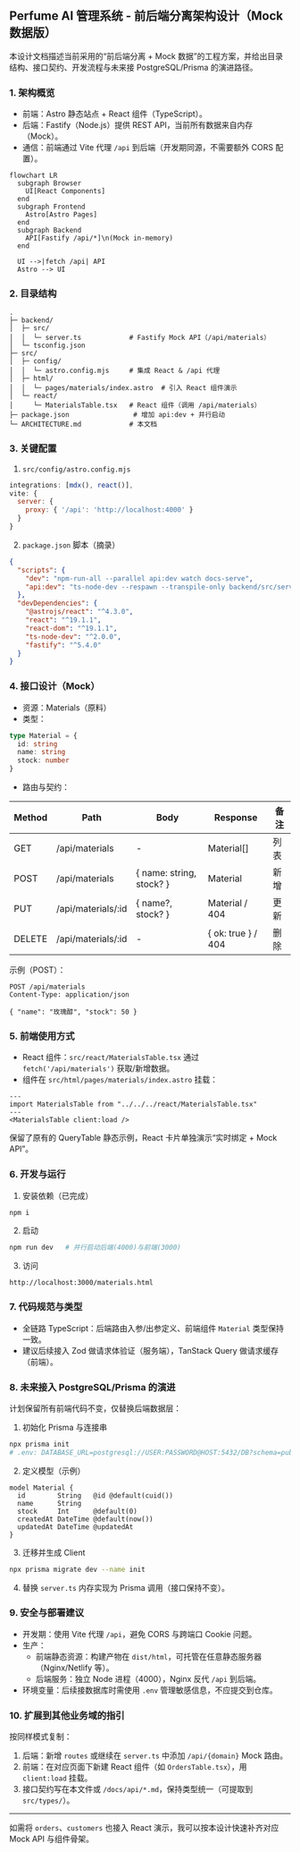 ## Perfume AI 管理系统 - 前后端分离架构设计（Mock 数据版）

本设计文档描述当前采用的“前后端分离 + Mock 数据”的工程方案，并给出目录结构、接口契约、开发流程与未来接 PostgreSQL/Prisma 的演进路径。

### 1. 架构概览

- 前端：Astro 静态站点 + React 组件（TypeScript）。
- 后端：Fastify（Node.js）提供 REST API，当前所有数据来自内存（Mock）。
- 通信：前端通过 Vite 代理 `/api` 到后端（开发期同源，不需要额外 CORS 配置）。

```mermaid
flowchart LR
  subgraph Browser
    UI[React Components]
  end
  subgraph Frontend
    Astro[Astro Pages]
  end
  subgraph Backend
    API[Fastify /api/*]\n(Mock in-memory)
  end

  UI -->|fetch /api| API
  Astro --> UI
```

### 2. 目录结构

```text
.
├─ backend/
│  ├─ src/
│  │  └─ server.ts            # Fastify Mock API（/api/materials）
│  └─ tsconfig.json
├─ src/
│  ├─ config/
│  │  └─ astro.config.mjs     # 集成 React & /api 代理
│  ├─ html/
│  │  └─ pages/materials/index.astro  # 引入 React 组件演示
│  └─ react/
│     └─ MaterialsTable.tsx   # React 组件（调用 /api/materials）
├─ package.json                # 增加 api:dev + 并行启动
└─ ARCHITECTURE.md            # 本文档
```

### 3. 关键配置

1) `src/config/astro.config.mjs`

```js
integrations: [mdx(), react()],
vite: {
  server: {
    proxy: { '/api': 'http://localhost:4000' }
  }
}
```

2) `package.json` 脚本（摘录）

```json
{
  "scripts": {
    "dev": "npm-run-all --parallel api:dev watch docs-serve",
    "api:dev": "ts-node-dev --respawn --transpile-only backend/src/server.ts"
  },
  "devDependencies": {
    "@astrojs/react": "^4.3.0",
    "react": "^19.1.1",
    "react-dom": "^19.1.1",
    "ts-node-dev": "^2.0.0",
    "fastify": "^5.4.0"
  }
}
```

### 4. 接口设计（Mock）

- 资源：Materials（原料）
- 类型：

```ts
type Material = {
  id: string
  name: string
  stock: number
}
```

- 路由与契约：

| Method | Path               | Body                      | Response                | 备注 |
|--------|--------------------|---------------------------|-------------------------|------|
| GET    | /api/materials     | -                         | Material[]              | 列表 |
| POST   | /api/materials     | { name: string, stock? }  | Material                | 新增 |
| PUT    | /api/materials/:id | { name?, stock? }         | Material / 404          | 更新 |
| DELETE | /api/materials/:id | -                         | { ok: true } / 404      | 删除 |

示例（POST）：

```http
POST /api/materials
Content-Type: application/json

{ "name": "玫瑰醇", "stock": 50 }
```

### 5. 前端使用方式

- React 组件：`src/react/MaterialsTable.tsx` 通过 `fetch('/api/materials')` 获取/新增数据。
- 组件在 `src/html/pages/materials/index.astro` 挂载：

```astro
---
import MaterialsTable from "../../../react/MaterialsTable.tsx"
---
<MaterialsTable client:load />
```

保留了原有的 QueryTable 静态示例，React 卡片单独演示“实时绑定 + Mock API”。

### 6. 开发与运行

1) 安装依赖（已完成）

```bash
npm i
```

2) 启动

```bash
npm run dev   # 并行启动后端(4000)与前端(3000)
```

3) 访问

```
http://localhost:3000/materials.html
```

### 7. 代码规范与类型

- 全链路 TypeScript：后端路由入参/出参定义、前端组件 `Material` 类型保持一致。
- 建议后续接入 Zod 做请求体验证（服务端），TanStack Query 做请求缓存（前端）。

### 8. 未来接入 PostgreSQL/Prisma 的演进

计划保留所有前端代码不变，仅替换后端数据层：

1) 初始化 Prisma 与连接串

```bash
npx prisma init
# .env: DATABASE_URL=postgresql://USER:PASSWORD@HOST:5432/DB?schema=public
```

2) 定义模型（示例）

```prisma
model Material {
  id        String   @id @default(cuid())
  name      String
  stock     Int      @default(0)
  createdAt DateTime @default(now())
  updatedAt DateTime @updatedAt
}
```

3) 迁移并生成 Client

```bash
npx prisma migrate dev --name init
```

4) 替换 `server.ts` 内存实现为 Prisma 调用（接口保持不变）。

### 9. 安全与部署建议

- 开发期：使用 Vite 代理 `/api`，避免 CORS 与跨端口 Cookie 问题。
- 生产：
  - 前端静态资源：构建产物在 `dist/html`，可托管在任意静态服务器（Nginx/Netlify 等）。
  - 后端服务：独立 Node 进程（4000），Nginx 反代 `/api` 到后端。
- 环境变量：后续接数据库时需使用 `.env` 管理敏感信息，不应提交到仓库。

### 10. 扩展到其他业务域的指引

按同样模式复制：

1) 后端：新增 `routes` 或继续在 `server.ts` 中添加 `/api/{domain}` Mock 路由。
2) 前端：在对应页面下新建 React 组件（如 `OrdersTable.tsx`），用 `client:load` 挂载。
3) 接口契约写在本文件或 `/docs/api/*.md`，保持类型统一（可提取到 `src/types/`）。

---

如需将 `orders`、`customers` 也接入 React 演示，我可以按本设计快速补齐对应 Mock API 与组件骨架。


